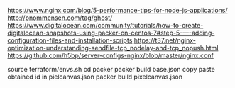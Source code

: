 https://www.nginx.com/blog/5-performance-tips-for-node-js-applications/
http://pnommensen.com/tag/ghost/
https://www.digitalocean.com/community/tutorials/how-to-create-digitalocean-snapshots-using-packer-on-centos-7#step-5-—-adding-configuration-files-and-installation-scripts
https://t37.net/nginx-optimization-understanding-sendfile-tcp_nodelay-and-tcp_nopush.html
https://github.com/h5bp/server-configs-nginx/blob/master/nginx.conf

source terraform/envs.sh
cd packer
packer build base.json
copy paste obtained id in pielcanvas.json
packer build pixelcanvas.json
